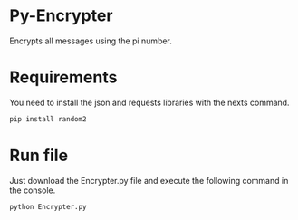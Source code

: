 # Py-Encrypter
Encrypts all messages using the pi number.
# Requirements
You need to install the json and requests libraries with the nexts command.
```bash
pip install random2
```
# Run file
Just download the Encrypter.py file and execute the following command in the console.
```bash
python Encrypter.py
```
